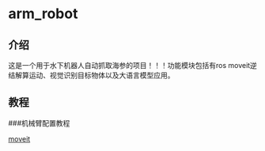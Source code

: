 # arm_robot
## 介绍
这是一个用于水下机器人自动抓取海参的项目！！！功能模块包括有ros moveit逆结解算运动、视觉识别目标物体以及大语言模型应用。
## 教程
###机械臂配置教程

[moveit](https://www.yuque.com/g/ruolinyuzhenghao/burc03/txm6oauu6fg9yu3v/collaborator/join?token=JuUUjamC7TxvsiEt&source=doc_collaborator#)
